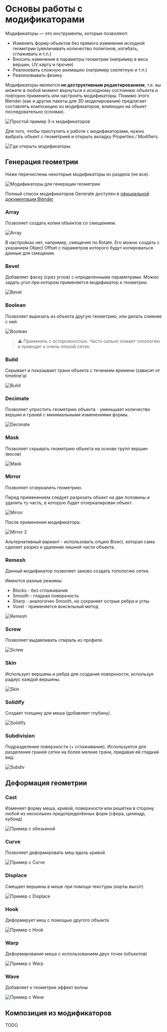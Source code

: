 # Основы работы с модификаторами

Модификаторы — это инструменты, которые позволяют:

* Изменять форму объектов без прямого изменения исходной геометрии (увеличивать количество полигонов, изгибать, сглаживать и т.п.)
* Вносить изменения в параметры геометрии (например в веса вершин, UV карту и прочее)
* Реализовать сложную анимацию (например скелетную и т.п.)
* Реализовывать физику

Модификаторы являются **не деструктивным редактированием**, т.е. вы можете в любой момент вернуться к исходному состоянию объекта и повторно применить или настроить модификаторы. Помимо этого Blender (как и другие пакеты для 3D моделирования) предлагает составлять композицию из модификаторов, влияющих на объект последовательно (слоями).

![Простой пример 3-х модификаторов](assets/03_demo_modifiers.webp)

Для того, чтобы приступить к работе с модификаторами, нужно выбрать объект с геометрией и открыть вкладку Properties / Modifiers.

![Где открыть модификаторы](assets/03_where_to_open_modifiers.png)

## Генерация геометрии

Ниже перечислены некоторые модификаторы из раздела (не все).

![Модификаторы для генерации геометрии](assets/03_generate_modifiers.png)

Полный список модификаторов Generate доступен в [официальной документации Blender](https://docs.blender.org/manual/ru/dev/modeling/modifiers/generate/index.html)

### Array

Позволяет создать копии объектов со смещением.

![Array](assets/03_mod_gen_array.png)

В настройках нет, например, смещения по Rotate. Его можно создать с указанием Object Offset с параметров которого будут копироваться данные для смещения.

### Bevel

Добавляет фаску (срез углов) с определенными параметрами. Можно задать угол при котором применяется модификатор к геометрии.

![Bevel](assets/03_mod_gen_bevel.png)

### Boolean

Позволяет вырезать из объекта другую геометрию, или делать слияние с ней.

![Boolean](assets/03_mod_gen_boolean.png)

> ⚠️ Применять с осторожностью. Часто сильно ломает топологию и приводит к очень плохой сетке.

### Build

Скрывает и показывает грани объекта с течением времени (зависит от timeline'а)

![Build](assets/03_mod_gen_build.webp)

### Decimate

Позволяет упростить геометрию объекта - уменьшает количество вершин и граней с минимальными изменениями формы.

![Decimate](assets/03_mod_gen_decimate.webp)

### Mask

Позволяет скрывать геометрию объекта на основе групп вершин (весов)

![Mask](assets/03_mod_gen_mask.webp)

### Mirror

Позволяет отзеркалить геометрию.

Перед применением следует разрезать объект на две половины и удалить ту часть, в которую будет отзеркалирован объект.

![Mirror](assets/03_mod_gen_mirror.webp)

После применения модификатора:

![Mirror 2](assets/03_mod_gen_mirror2.webp)

Альтернативный вариант - использовать опцию Bisect, которая сама сделает разрез и удаление лишней части объекта.
### Remesh

Данный модификатор позволяет заново создать топологию сетки.

Имеются разные режимы:

* Blocks - без сглаживания
* Smooth - гладкая поверхность
* Sharp - аналогичен Smooth, но сохраняет острые ребра и углы
* Voxel - применяется воксельный метод

![Remesh](assets/03_mod_gen_remesh.png)

### Screw

Позволяет выдавливать спираль из профиля.

![Screw](assets/03_mod_gen_screw.webp)

### Skin

Использует вершины и ребра для создания поверхности, используя радиус каждой вершины.

![Skin](assets/03_mod_gen_skin.png)

### Solidify

Создает толщину для меша (добавляет глубину).

![Solidify](assets/03_mod_gen_solidify.webp)

### Subdivision

Подразделение поверхности (+ сглаживание). Используется для разделения граней сетки на более мелкие грани, придавая ей гладкий вид.

![Subdiv](assets/03_mod_gen_subdiv.webp)

## Деформация геометрии

### Cast

Изменяет форму меша, кривой, поверхности или решётки в сторону любой из нескольких предопределённых форм (сфера, цилиндр, кубоид)

![Пример с обезьяной](assets/03_mod_def_cast.png)

### Curve

Позволяет деформировать меш вдоль кривой

![Пример с Curve](assets/03_mod_def_curve.png)

### Displace

Смещает вершины в меше при помощи текстуры (карты высот)

![Пример с Displace](assets/03_mod_def_displace.png)

### Hook

Деформирует меш с помощью другого объекта

![Пример с Hook](assets/03_mod_def_hook.png)

### Warp

Деформирование меша с использованием двух точек (объектов)

![Пример с Warp](assets/03_mod_def_warp.png)

### Wave

Добавляет к геометрии эффект волны

![Пример с Wave](assets/03_mod_def_wave.png)

## Композиция из модификаторов

TODO
